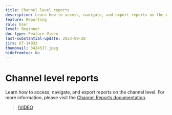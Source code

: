 ```yaml
---
title: Channel level reports
description: Learn how to access, navigate, and export reports on the channel level.
feature: Reporting
role: User
level: Beginner
doc-type: Feature Video
last-substantial-update: 2023-09-28
jira: KT-14033
thumbnail: 3424537.jpeg
hidefromtoc: No
---
```


# Channel level reports

Learn how to access, navigate, and export reports on the channel level. For more information, please visit the [Channel Reports documentation](https://experienceleague.adobe.com/docs/journey-optimizer/using/reporting/channel-report/channel-report.html).

>[!VIDEO](https://video.tv.adobe.com/v/3424537/?learn=on)
